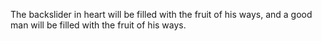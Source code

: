 The backslider in heart will be filled with the fruit of his ways, and a good man will be filled with the fruit of his ways.
